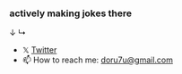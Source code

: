 ### actively making jokes there
↓
↳
- 𝕏  [Twitter](https://twitter.com/dorutu_) 
- 📫 How to reach me: doru7u@gmail.com


